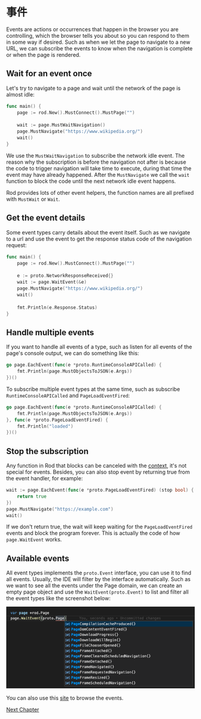 # 事件

Events are actions or occurrences that happen in the browser you are controlling, which the browser tells you about so you can respond to them in some way if desired. Such as when we let the page to navigate to a new URL, we can subscribe the events to know when the navigation is complete or when the page is rendered.

## Wait for an event once

Let's try to navigate to a page and wait until the network of the page is almost idle:

```go
func main() {
    page := rod.New().MustConnect().MustPage("")

    wait := page.MustWaitNavigation()
    page.MustNavigate("https://www.wikipedia.org/")
    wait()
}
```

We use the `MustWaitNavigation` to subscribe the network idle event. The reason why the subscription is before the navigation not after is because the code to trigger navigation will take time to execute, during that time the event may have already happened. After the `MustNavigate` we call the `wait` function to block the code until the next network idle event happens.

Rod provides lots of other event helpers, the function names are all prefixed with `MustWait` or `Wait`.

## Get the event details

Some event types carry details about the event itself. Such as we navigate to a url and use the event to get the response status code of the navigation request:

```go
func main() {
    page := rod.New().MustConnect().MustPage("")

    e := proto.NetworkResponseReceived{}
    wait := page.WaitEvent(&e)
    page.MustNavigate("https://www.wikipedia.org/")
    wait()

    fmt.Println(e.Response.Status)
}
```

## Handle multiple events

If you want to handle all events of a type, such as listen for all events of the page's console output, we can do something like this:

```go
go page.EachEvent(func(e *proto.RuntimeConsoleAPICalled) {
    fmt.Println(page.MustObjectsToJSON(e.Args))
})()
```

To subscribe multiple event types at the same time, such as subscribe `RuntimeConsoleAPICalled` and `PageLoadEventFired`:

```go
go page.EachEvent(func(e *proto.RuntimeConsoleAPICalled) {
    fmt.Println(page.MustObjectsToJSON(e.Args))
}, func(e *proto.PageLoadEventFired) {
    fmt.Println("loaded")
})()
```

## Stop the subscription

Any function in Rod that blocks can be canceled with the [context](context-and-timeout.md), it's not special for events. Besides, you can also stop event by returning true from the event handler, for example:

```go
wait := page.EachEvent(func(e *proto.PageLoadEventFired) (stop bool) {
    return true
})
page.MustNavigate("https://example.com")
wait()
```

If we don't return true, the wait will keep waiting for the `PageLoadEventFired` events and block the program forever. This is actually the code of how `page.WaitEvent` works.

## Available events

All event types implements the `proto.Event` interface, you can use it to find all events. Usually, the IDE will filter by the interface automatically. Such as we want to see all the events under the Page domain, we can create an empty page object and use the `WaitEvent(proto.Event)` to list and filter all the event types like the screenshot below:

![event-list](event-list.png)

You can also use this [site](https://chromedevtools.github.io/devtools-protocol/tot/Page) to browse the events.

[Next Chapter](/input.md)
